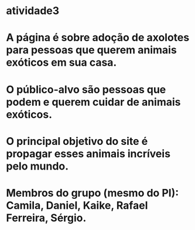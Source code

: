 # atividade3
# A página é sobre adoção de axolotes para pessoas que querem animais exóticos em sua casa.
# O público-alvo são pessoas que podem e querem cuidar de animais exóticos.
# O principal objetivo do site é propagar esses animais incríveis pelo mundo.
# Membros do grupo (mesmo do PI): Camila, Daniel, Kaike, Rafael Ferreira, Sérgio.
